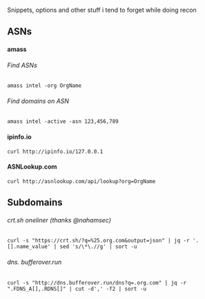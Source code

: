 Snippets, options and other stuff i tend to forget while doing recon 


## ASNs 

#### amass 

###### Find ASNs 
`amass intel -org OrgName`

###### Find domains on ASN
`amass intel -active -asn 123,456,789`

#### ipinfo.io
`curl http://ipinfo.io/127.0.0.1`

#### ASNLookup.com 
`curl http://asnlookup.com/api/lookup?org=OrgName`

## Subdomains 

###### crt.sh oneliner (thanks @nahamsec)
`curl -s "https://crt.sh/?q=%25.org.com&output=json" | jq -r '.[].name_value' | sed 's/\*\.//g' | sort -u`

###### dns. bufferover.run
`curl -s "http://dns.bufferover.run/dns?q=.org.com" | jq -r ".FDNS_A[],.RDNS[]" | cut -d',' -f2 | sort -u`

